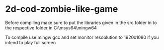 # 2d-cod-zombie-like-game
Before compiling make sure to put the libraries given in the src folder in to the respective folder in C:\msys64\mingw64

To compile use mingw gcc and set monitor resoolution to 1920x1080 if you intend to play full screen 
